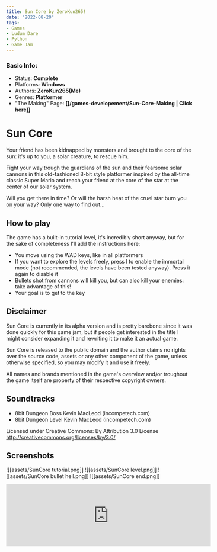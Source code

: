 ```yaml
---
title: Sun Core by ZeroKun265!
date: "2022-08-20"
tags:
- Games
- Ludum Dare
- Python
- Game Jam
---
```


### Basic Info:
- Status: **Complete**
- Platforms: **Windows**
- Authors: **ZeroKun265(Me)**
- Genres: **Platformer**
- "The Making" Page: **[[/games-developement/Sun-Core-Making | Click here]]**

# Sun Core
Your friend has been kidnapped by monsters and brought to the core of the sun: 
it's up to you, a solar creature, to rescue him. 

Fight your way trough the guardians of the sun and their fearsome solar cannons in this old-fashioned 8-bit style platformer 
inspired by the all-time classic Super Mario and reach your friend at the core of the star at the center of our solar system.

Will you get there in time? Or will the harsh heat of the cruel star burn you on your way? Only one way to find out...  

## How to play
The game has a built-in tutorial level, it's incredibly short anyway, but for the sake of completeness I'll add the instructions here: 
  - You move using the WAD keys, like in all platformers     
  - If you want to explore the levels freely, press I to enable the immortal mode (not recommended, the levels have been tested anyway). Press it again to disable it     
  - Bullets shot from cannons will kill you, but can also kill your enemies: take advantage of this!     
  - Your goal is to get to the key   
 
## Disclaimer

Sun Core is currently in its alpha version and is pretty barebone since it was done quickly for this game jam, but if people get interested in the title I might consider expanding it and rewriting it to make it an actual game. 

Sun Core is released to the public domain and the author claims no rights over the source code, assets or any other component of the game, unless otherwise specified, so you may modify it and use it freely. 

All names and brands mentioned in the game's overview and/or troughout the game itself are property of their respective copyright owners.  

## Soundtracks
- 8bit Dungeon Boss Kevin MacLeod (incompetech.com) 
- 8bit Dungeon Level Kevin MacLeod (incompetech.com)

Licensed under Creative Commons: By Attribution 3.0 License http://creativecommons.org/licenses/by/3.0/

## Screenshots
![[assets/SunCore tutorial.png]]
![[assets/SunCore level.png]]
![[assets/SunCore bullet hell.png]]
![[assets/SunCore end.png]]

<iframe height="167" frameborder="0" src="https://itch.io/embed/1015926" width="552"><a href="https://zerokun265.itch.io/sun-core">Sun Core by ZeroKun265</a></iframe>
